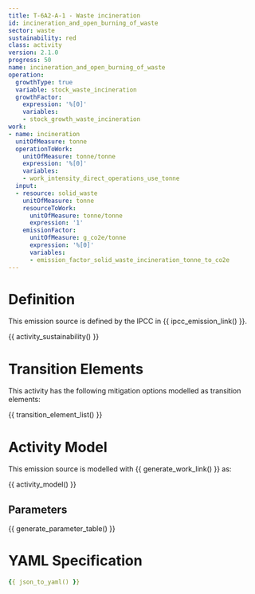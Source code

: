 ```yaml
---
title: T-6A2-A-1 - Waste incineration
id: incineration_and_open_burning_of_waste
sector: waste
sustainability: red
class: activity
version: 2.1.0
progress: 50
name: incineration_and_open_burning_of_waste
operation:
  growthType: true
  variable: stock_waste_incineration
  growthFactor:
    expression: '%[0]'
    variables:
    - stock_growth_waste_incineration
work:
- name: incineration
  unitOfMeasure: tonne
  operationToWork:
    unitOfMeasure: tonne/tonne
    expression: '%[0]'
    variables:
    - work_intensity_direct_operations_use_tonne
  input:
  - resource: solid_waste
    unitOfMeasure: tonne
    resourceToWork:
      unitOfMeasure: tonne/tonne
      expression: '1'
    emissionFactor:
      unitOfMeasure: g_co2e/tonne
      expression: '%[0]'
      variables:
      - emission_factor_solid_waste_incineration_tonne_to_co2e
---
```

# Definition
This emission source is defined by the IPCC in {{ ipcc_emission_link() }}.


{{ activity_sustainability() }}

# Transition Elements

This activity has the following mitigation options modelled as transition elements:

{{ transition_element_list() }}

# Activity Model
This emission source is modelled with {{ generate_work_link() }} as:

{{ activity_model() }}

## Parameters

{{ generate_parameter_table() }}

# YAML Specification

```yaml
{{ json_to_yaml() }}
```